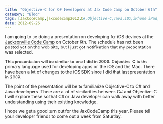```yaml
---
title: "Objective-C for C# Developers at Jax Code Camp on October 6th"
category: "Blog"
tags: [JaxCodeCamp,jaxcodecamp2012,C#,Objective-C,Java,iOS,iPhone,iPad,iPod Touch]
date: 2012-09-26
---
```



I am going to be doing a presentation on developing for iOS devices at the [Jacksonville Code Camp](http://www.jaxdug.net/codecamp/home "Jax Code Camp") on October 6th. The schedule has not been posted yet on the web site, but I just got notification that my presentation was selected. 

This presentation will be similiar to one I did in 2009\. Objective-C is the primary language used for developing apps on the iOS and the Mac. There have been a lot of changes to the iOS SDK since I did that last presentation in 2009.

The point of the presentation will be to familiarize Objective-C to C# and Java developers. There are a lot of similarities between C# and Objective-C. I will explore these so that C# or Java developer can walk away with better understanding using their existing knowledge.

I hope we get a good turn out for the JaxCodeCamp this year. Please tell your developer friends to come out a week from Saturday.